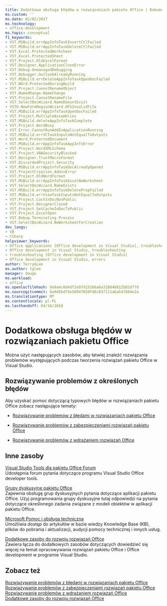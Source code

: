 ```yaml
---
title: Dodatkowa obsługa błędów w rozwiązaniach pakietu Office | Dokumentacja firmy Microsoft
ms.custom: ''
ms.date: 02/02/2017
ms.technology:
- office-development
ms.topic: conceptual
f1_keywords:
- VST.MSBuild.errAppInfoTaskInsertCtlFailed
- VST.MSBuild.errAppInfoTaskDeleteCtlFailed
- VST.Excel.ProtectedWorksheet
- VST.Excel.ProtectedSheet
- VST.Project.OldExcelFormat
- VST.Designer.ApplicationCloseError
- VST.Debug.UnmanagedDebugging
- VST.Debugger.OutlookAlreadyRunning
- VST.MSBuild.errDeleteAppInfoTaskOpenDocFailed
- VST.WOrd.ProtectedDuringBuild
- VST.Project.CannotRenameObject
- VST.NamedRange.NameChange
- VST.Project.CannotRenameFile
- VST.SelectDocWizard.NameDoesntExist
- VSTO.NewFormRegionWizard.OFSInvalidFile
- VST.MSBuild.errAppInfoTaskOpenDocFailed
- VST.Project.MultipleAssemblies
- VST.MSBuild.deleteAppInfoTaskComplete
- VST.Project.WordBusy
- VST.Error.CannotRunAddInApplicationRunning
- VST.MSBuild.errVCTaskInputsNotEqualToOutputs
- VST.Word.ProtectedDocument
- VST.MSBuild.errAppInfoTaskAppInfoError
- VST.Project.WordXMLSchema
- VST.Project.VBASecurityBlocked
- VST.Designer.TrustMacroFormat
- VST.DiscardedProject.Security
- VST.MSBuild.errAppInfoTaskDocAlreadyOpened
- VST.ProjectCreation.AddinError
- VST.Project.OldWordFormat
- VST.MSBuild.errAppInfoTaskExcelNoWorksheet
- VST.SelectDocWizard.NameExists
- VST.MSBuild.errAppInfoTaskDeletePropFailed
- VST.MSBuild.errViewTaskInputsNotEqualToOutputs
- VST.Project.CachInDocNonPublic
- VST.Project.DesignerClosed
- VST.Project.SetCacheInDocToPublic
- VST.Project.ExcelOpen
- VST.Debug.Terminating Process
- VST.SelectDocWizard.NoWorksheetForCreation
dev_langs:
- VB
- CSharp
helpviewer_keywords:
- Office applications [Office development in Visual Studio], troubleshooting
- Office development in Visual Studio, troubleshooting
- troubleshooting [Office development in Visual Studio]
- Office development in Visual Studio, errors
author: TerryGLee
ms.author: tglee
manager: douge
ms.workload:
- office
ms.openlocfilehash: 9a9a4c0d4df2e97d151b6a6a310848812b02d77d
ms.sourcegitcommit: 6a9d5bd75e50947659fd6c837111a6a547884e2a
ms.translationtype: MT
ms.contentlocale: pl-PL
ms.lasthandoff: 04/16/2018
---
```

# <a name="additional-support-for-errors-in-office-solutions"></a>Dodatkowa obsługa błędów w rozwiązaniach pakietu Office
  Można użyć następujących zasobów, aby łatwiej znaleźć rozwiązania problemów występujących podczas tworzenia rozwiązań pakietu Office w Visual Studio.  
  
## <a name="troubleshooting-specific-errors"></a>Rozwiązywanie problemów z określonych błędów  
 Aby uzyskać pomoc dotyczącą typowych błędów w rozwiązaniach pakietu Office zobacz następujące tematy:  
  
-   [Rozwiązywanie problemów z błędami w rozwiązaniach pakietu Office](../vsto/troubleshooting-errors-in-office-solutions.md)  
  
-   [Rozwiązywanie problemów z zabezpieczeniami rozwiązań pakietu Office](../vsto/troubleshooting-office-solution-security.md)  
  
-   [Rozwiązywanie problemów z wdrażaniem rozwiązań Office](../vsto/troubleshooting-office-solution-deployment.md)  
  
## <a name="other-resources"></a>Inne zasoby  
 [Visual Studio Tools dla pakietu Office Forum](http://go.microsoft.com/fwlink/?LinkId=149744)  
 Udostępnia forum pytania dotyczące programu Visual Studio Office developer tools.  
  
 [Grupy dyskusyjne pakietu Office](http://go.microsoft.com/fwlink/?LinkId=63585)  
 Zapewnia obsługę grup dyskusyjnych pytania dotyczące aplikacji pakietu Office. Użyj programowania grupy dyskusyjne tutaj odpowiedzi na pytania dotyczące określonego zadania związane z modeli obiektów w aplikacji pakietu Office.  
  
 [Microsoft Pomoc i obsługa techniczna](http://go.microsoft.com/fwlink/?LinkID=108287)  
 Umożliwia dostęp do artykułów w bazie wiedzy Knowledge Base (KB), plików do pobrania i aktualizacji, audycji pomocy technicznej i innych usług.  
  
 [Dodatkowe zasoby do rozwoju rozwiązań Office](../vsto/additional-resources-for-developing-office-solutions.md)  
 Zawiera łącza do dodatkowych zasobów dotyczących dowiedzieć się więcej na temat opracowywania rozwiązań pakietu Office i Office development w programie Visual Studio.  
  
## <a name="see-also"></a>Zobacz też  
 [Rozwiązywanie problemów z błędami w rozwiązaniach pakietu Office](../vsto/troubleshooting-errors-in-office-solutions.md)   
 [Rozwiązywanie problemów z zabezpieczeniami rozwiązań pakietu Office](../vsto/troubleshooting-office-solution-security.md)   
 [Rozwiązywanie problemów z wdrażaniem rozwiązań Office](../vsto/troubleshooting-office-solution-deployment.md)   
 [Dodatkowe zasoby do rozwoju rozwiązań Office](../vsto/additional-resources-for-developing-office-solutions.md)  
  
  
